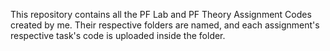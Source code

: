 This repository contains all the PF Lab and PF Theory Assignment Codes created by me.
Their respective folders are named, and each assignment's respective task's code is uploaded inside the folder.

